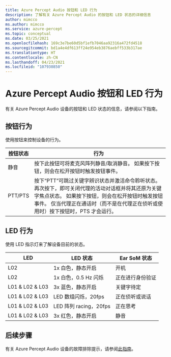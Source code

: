 ```yaml
---
title: Azure Percept Audio 按钮和 LED 行为
description: 了解有关 Azure Percept Audio 的按钮和 LED 状态的详细信息
author: mimcco
ms.author: mimcco
ms.service: azure-percept
ms.topic: conceptual
ms.date: 03/25/2021
ms.openlocfilehash: 169c3e7be60d5bf1efb7046aa92316a472fd4518
ms.sourcegitcommit: bd1a4e4df613ff24e954eb3876aebff533b317ae
ms.translationtype: HT
ms.contentlocale: zh-CN
ms.lasthandoff: 04/23/2021
ms.locfileid: "107930850"
---
```

# <a name="azure-percept-audio-button-and-led-behavior"></a>Azure Percept Audio 按钮和 LED 行为

有关 Azure Percept Audio 设备的按钮和 LED 状态的信息，请参阅以下指南。

## <a name="button-behavior"></a>按钮行为

使用按钮来控制设备的行为。

|按钮状态|行为|
|------------|----------|
|静音|按下此按钮可将麦克风阵列静音/取消静音。 如果按下按钮，则会在松开按钮时触发按钮事件。|
|PTT/PTS|按下“PTT”可跳过关键字辨识状态并激活命令聆听状态。 再次按下，即可关闭代理的活动对话框并将其还原为关键字焦点状态。 如果按下按钮，则会在松开按钮时触发按钮事件。 仅当代理正在通话时（而不是在代理正在侦听或使用时）按下按钮时，PTS 才会运行。|

## <a name="led-behavior"></a>LED 行为

使用 LED 指示灯来了解设备目前的状态。

|LED|LED 状态|Ear SoM 状态|
|---|------------|----------------|
|L02|1x 白色，静态开启|开机 |
|L02|1x 白色，0.5 Hz 闪烁|正在进行身份验证 |
|L01 & L02 & L03|3x 蓝色，静态开启|关键字待定|
|L01 & L02 & L03|LED 数组闪烁，20fps |正在侦听或说话|
|L01 & L02 & L03|LED 阵列 racing，20fps|正在思考|
|L01 & L02 & L03|3x 红色，静态开启 |静音|

## <a name="next-steps"></a>后续步骤

有关 Azure Percept Audio 设备的故障排除提示，请参阅[此指南](./troubleshoot-audio-accessory-speech-module.md)。